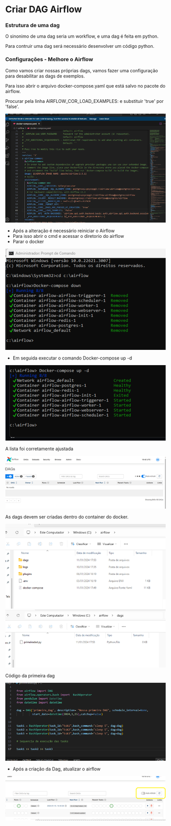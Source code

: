 # Criar DAG Airflow

### Estrutura de uma dag

O sinonimo de uma dag seria um workflow, e uma dag é feita em python.

Para contruir uma dag será necessário desenvolver um código python.

### Configurações - Melhore o Airflow

Como vamos criar nossas próprias dags, vamos fazer uma configuração para desabilitar as dags de exemplos.

Para isso abrir o arquivo docker-compose.yaml que está salvo no pacote do airflow.

Procurar pela linha AIRFLOW_COR_LOAD_EXAMPLES: e substituir 'true' por 'false'.

<img src="https://github.com/JosiTubaroski/Criar_DAG_Airflow/blob/main/img/Suibstituir_Load_Example.png">

- Após a alteração é necessário reiniciar o Airflow
- Para isso abrir o cmd e acessar o diretorio do airflow
- Parar o docker

<img src="https://github.com/JosiTubaroski/Criar_DAG_Airflow/blob/main/img/Docker_Down.png">

- Em seguida executar o comando Docker-compose up -d


<img src="https://github.com/JosiTubaroski/Criar_DAG_Airflow/blob/main/img/Docker_UP.png">

A lista foi corretamente ajustada

<img src="https://github.com/JosiTubaroski/Criar_DAG_Airflow/blob/main/img/Lista_Dags.png">

As dags devem ser criadas dentro do container do docker.

<img src="https://github.com/JosiTubaroski/Criar_DAG_Airflow/blob/main/img/Docker_Airflow.png">

<img src="https://github.com/JosiTubaroski/Criar_DAG_Airflow/blob/main/img/PrimeiraDag.png">

Código da primeira dag

<img src="https://github.com/JosiTubaroski/Criar_DAG_Airflow/blob/main/img/Primeira_Dag_Codigo.png">

- Após a criação da Dag, atualizar o airflow

<img src="https://github.com/JosiTubaroski/Criar_DAG_Airflow/blob/main/img/Atualizar_Airflow.png">





